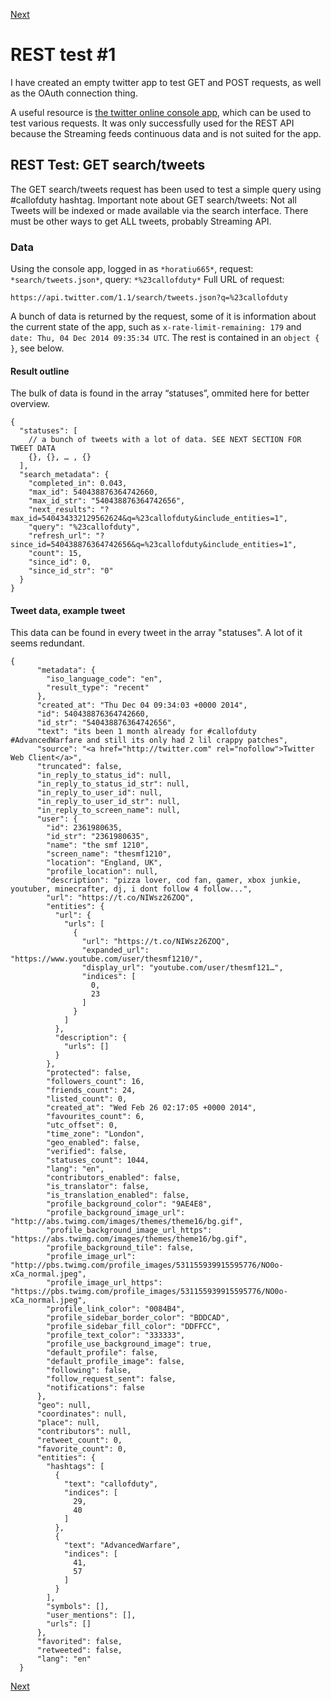 [Next](streamingTest1.md)
# REST test #1

I have created an empty twitter app to test GET and POST requests, as well as the OAuth connection thing.

A useful resource is [the twitter online console app](https://dev.twitter.com/rest/tools/console), which can be used to test various requests. It was only successfully used for the REST API because the Streaming feeds continuous data and is not suited for the app.

## REST Test: GET search/tweets

The GET search/tweets request has been used to test a simple query using #callofduty hashtag.
Important note about GET search/tweets: Not all Tweets will be indexed or made available via the search interface. There must be other ways to get ALL tweets, probably Streaming API.

### Data
Using the console app, logged in as `*horatiu665*`, request: `*search/tweets.json*`, query: `*%23callofduty*`
Full URL of request: 

`https://api.twitter.com/1.1/search/tweets.json?q=%23callofduty`

A bunch of data is returned by the request, some of it is information about the current state of the  app, such as `x-rate-limit-remaining: 179` and `date: Thu, 04 Dec 2014 09:35:34 UTC`.
The rest is contained in an `object { }`, see below.

#### Result outline
The bulk of data is found in the array “statuses”, ommited here for better overview.

```
{
  "statuses": [
    // a bunch of tweets with a lot of data. SEE NEXT SECTION FOR TWEET DATA
    {}, {}, … , {}
  ],
  "search_metadata": {
    "completed_in": 0.043,
    "max_id": 540438876364742660,
    "max_id_str": "540438876364742656",
    "next_results": "?max_id=540434332129562624&q=%23callofduty&include_entities=1",
    "query": "%23callofduty",
    "refresh_url": "?since_id=540438876364742656&q=%23callofduty&include_entities=1",
    "count": 15,
    "since_id": 0,
    "since_id_str": "0"
  }
}
```

#### Tweet data, example tweet
This data can be found in every tweet in the array "statuses". A lot of it seems redundant. 

```
{
      "metadata": {
        "iso_language_code": "en",
        "result_type": "recent"
      },
      "created_at": "Thu Dec 04 09:34:03 +0000 2014",
      "id": 540438876364742660,
      "id_str": "540438876364742656",
      "text": "its been 1 month already for #callofduty #AdvancedWarfare and still its only had 2 lil crappy patches",
      "source": "<a href="http://twitter.com" rel="nofollow">Twitter Web Client</a>",
      "truncated": false,
      "in_reply_to_status_id": null,
      "in_reply_to_status_id_str": null,
      "in_reply_to_user_id": null,
      "in_reply_to_user_id_str": null,
      "in_reply_to_screen_name": null,
      "user": {
        "id": 2361980635,
        "id_str": "2361980635",
        "name": "the smf 1210",
        "screen_name": "thesmf1210",
        "location": "England, UK",
        "profile_location": null,
        "description": "pizza lover, cod fan, gamer, xbox junkie, youtuber, minecrafter, dj, i dont follow 4 follow...",
        "url": "https://t.co/NIWsz26ZOQ",
        "entities": {
          "url": {
            "urls": [
              {
                "url": "https://t.co/NIWsz26ZOQ",
                "expanded_url": "https://www.youtube.com/user/thesmf1210/",
                "display_url": "youtube.com/user/thesmf121…",
                "indices": [
                  0,
                  23
                ]
              }
            ]
          },
          "description": {
            "urls": []
          }
        },
        "protected": false,
        "followers_count": 16,
        "friends_count": 24,
        "listed_count": 0,
        "created_at": "Wed Feb 26 02:17:05 +0000 2014",
        "favourites_count": 6,
        "utc_offset": 0,
        "time_zone": "London",
        "geo_enabled": false,
        "verified": false,
        "statuses_count": 1044,
        "lang": "en",
        "contributors_enabled": false,
        "is_translator": false,
        "is_translation_enabled": false,
        "profile_background_color": "9AE4E8",
        "profile_background_image_url": "http://abs.twimg.com/images/themes/theme16/bg.gif",
        "profile_background_image_url_https": "https://abs.twimg.com/images/themes/theme16/bg.gif",
        "profile_background_tile": false,
        "profile_image_url": "http://pbs.twimg.com/profile_images/531155939915595776/NO0o-xCa_normal.jpeg",
        "profile_image_url_https": "https://pbs.twimg.com/profile_images/531155939915595776/NO0o-xCa_normal.jpeg",
        "profile_link_color": "0084B4",
        "profile_sidebar_border_color": "BDDCAD",
        "profile_sidebar_fill_color": "DDFFCC",
        "profile_text_color": "333333",
        "profile_use_background_image": true,
        "default_profile": false,
        "default_profile_image": false,
        "following": false,
        "follow_request_sent": false,
        "notifications": false
      },
      "geo": null,
      "coordinates": null,
      "place": null,
      "contributors": null,
      "retweet_count": 0,
      "favorite_count": 0,
      "entities": {
        "hashtags": [
          {
            "text": "callofduty",
            "indices": [
              29,
              40
            ]
          },
          {
            "text": "AdvancedWarfare",
            "indices": [
              41,
              57
            ]
          }
        ],
        "symbols": [],
        "user_mentions": [],
        "urls": []
      },
      "favorited": false,
      "retweeted": false,
      "lang": "en"
  }
  ```
  
  
[Next](streamingTest1.md)